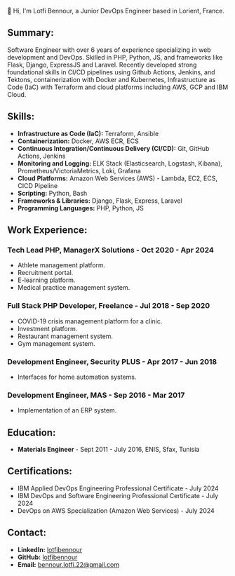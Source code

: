 
👋 Hi, I'm Lotfi Bennour, a Junior DevOps Engineer based in Lorient, France.

## Summary:

[](https://github.com/lotfibennour#summary)

Software Engineer with over 6 years of experience specializing in web development and DevOps. Skilled in PHP, Python, JS, and frameworks like Flask, Django, ExpressJS and Laravel. Recently developed strong foundational skills in CI/CD pipelines using Github Actions, Jenkins, and Tektons, containerization with Docker and Kubernetes, Infrastructure as Code (IaC) with Terraform and cloud platforms including AWS, GCP and IBM Cloud.

## Skills:

[](https://github.com/lotfibennour#skills)

-   **Infrastructure as Code (IaC):**  Terraform, Ansible
-   **Containerization:**  Docker, AWS ECR, ECS
-   **Continuous Integration/Continuous Delivery (CI/CD):**  Git, GitHub Actions, Jenkins
-   **Monitoring and Logging:**  ELK Stack (Elasticsearch, Logstash, Kibana), Prometheus/VictoriaMetrics, Loki, Grafana
-   **Cloud Platforms:**  Amazon Web Services (AWS) - Lambda, EC2, ECS, CICD Pipeline
-   **Scripting:**  Python, Bash
-   **Frameworks & Libraries:** Django, Flask, Express, Laravel
-   **Programming Languages:** PHP, Python, JS

## Work Experience:

[](https://github.com/lotfibennour#work-experience)



### Tech Lead PHP, ManagerX Solutions - Oct 2020 - Apr 2024

[](https://github.com/lotfibennour#tech-lead-php-managerx-solutions---oct-2020---apr-2024)

-   Athlete management platform.
-   Recruitment portal.
-   E-learning platform.
-   Medical practice management system.

### Full Stack PHP Developer, Freelance - Jul 2018 - Sep 2020

[](https://github.com/lotfibennour#full-stack-php-developer-freelance---jul-2018---sep-2020)

-   COVID-19 crisis management platform for a clinic.
-   Investment platform.
-   Restaurant management system.
-   Gym management system.

### Development Engineer, Security PLUS - Apr 2017 - Jun 2018

[](https://github.com/lotfibennour#development-engineer-securite-plus---apr-2017---jun-2018)

-   Interfaces for home automation systems.

### Development Engineer, MAS - Sep 2016 - Mar 2017

[](https://github.com/lotfibennour#development-engineer-mas---sep-2016---mar-2017)

-   Implementation of an ERP system.


## Education:

[](https://github.com/lotfibennour#education)

-   **Materials Engineer**  - Sept 2011 - July 2016, ENIS, Sfax, Tunisia

## Certifications:

[](https://github.com/lotfibennour#certifications)

-   IBM Applied DevOps Engineering Professional Certificate - July 2024
-   IBM DevOps and Software Engineering Professional Certificate - July 2024
-   DevOps on AWS Specialization (Amazon Web Services) - July 2024

## Contact:

[](https://github.com/lotfibennour#contact)

-   **LinkedIn:**  [lotfibennour](https://www.linkedin.com/in/lotfibennour22/)
-   **GitHub:**  [lotfibennour](https://github.com/lotfibennour/)
-   **Email:**  [bennour.lotfi.22@gmail.com](mailto:bennour.lotfi.22@gmail.com)
